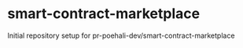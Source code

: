 # smart-contract-marketplace

Initial repository setup for pr-poehali-dev/smart-contract-marketplace